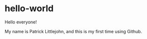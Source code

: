 # hello-world

Hello everyone!

My name is Patrick Littlejohn, and this is my first time using Github.
